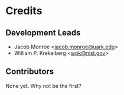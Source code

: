 # Credits

## Development Leads

- Jacob Monroe \<jacob.monroe@uark.edu>
- William P. Krekelberg \<wpk@nist.gov>

## Contributors

None yet. Why not be the first?
